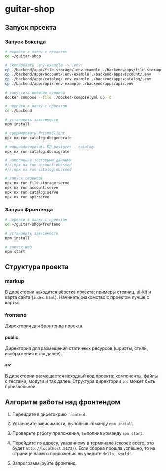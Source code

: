 # guitar-shop

## Запуск проекта

### Запуск Бэкенда
```bash
# перейти в папку с проектом
cd ~/guitar-shop

# Скопировать .env-example -> .env:
cp ./backend/apps/file-storage/.env-example ./backend/apps/file-storage/.env
cp ./backend/apps/account/.env-example ./backend/apps/account/.env
cp ./backend/apps/catalog/.env-example ./backend/apps/catalog/.env
cp ./backend/apps/api/.env-example ./backend/apps/api/.env

# запустить внешние сервисы
docker compose --file ./docker-compose.yml up -d

# перейти в папку с проектом
cd ./backend

# установить зависимости
npm install

# сформировать PrismaClient
npx nx run catalog:db:generate

# инициализировать БД postgres - catalog
npx nx run catalog:db:migrate

# наполнение тестовыми данными
#//!npx nx run account:db:seed
#//!npx nx run catalog:db:seed

# запуск сервисов
npx nx run file-storage:serve
npx nx run account:serve
npx nx run catalog:serve
npx nx run api:serve
```

### Запуск Фронтенда
```bash
# перейти в папку с проектом
cd ~/guitar-shop/frontend

# установить зависимости
npm install

# запуск Web
npm start
```

## Структура проекта

### markup

В директории находится вёрстка проекта: примеры страниц, ui-kit и карта сайта (`index.html`). Начинать знакомство с проектом лучше с карты.

### frontend

Директория для фронтенда проекта.

#### public

Директория для размещения статичных ресурсов (шрифты, стили, изображения и так далее).

#### src

В директории размещается исходный код проекта: компоненты, файлы с тестами, модули и так далее. Структура директории `src` может быть произвольной.

## Алгоритм работы над фронтендом

1. Перейдите в диретокрию `frontend`.

2. Установите зависимости, выполнив команду `npm install`.

3. Проверьте работу приложения, выполнив команду `npm start`.

4. Перейдите по адресу, указанному в терминале (скорее всего, это будет `http://localhost:5173/`). Если сборка прошла успешно, то на странице вашего приложения вы увидите `Hello, world!`.

5. Запрограммируйте фронтенд.
